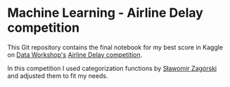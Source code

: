 # Machine Learning - Airline Delay competition

This Git repository contains the final notebook for my best score in Kaggle on [Data Workshop's](http://dataworkshop.eu/) [Airline Delay competition](https://www.kaggle.com/c/airline-delay).

In this competition I used categorization functions by [Sławomir Zagórski](https://github.com/SlawomirZagorski/MachineLearning) and adjusted them to fit my needs.

